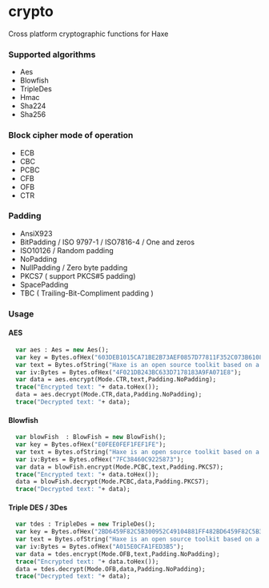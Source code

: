 # crypto
Cross platform cryptographic functions for Haxe

### Supported algorithms
  * Aes
  * Blowfish
  * TripleDes
  * Hmac
  * Sha224
  * Sha256
  
### Block cipher mode of operation
  * ECB
  * CBC
  * PCBC
  * CFB
  * OFB
  * CTR
  
### Padding
  * AnsiX923
  * BitPadding / ISO 9797-1 / ISO7816-4 / One and zeros
  * ISO10126 / Random padding
  * NoPadding
  * NullPadding / Zero byte padding
  * PKCS7 ( support PKCS#5 padding)
  * SpacePadding
  * TBC ( Trailing-Bit-Compliment padding )

### Usage

 #### AES
 ```haxe
   var aes : Aes = new Aes();
   var key = Bytes.ofHex("603DEB1015CA71BE2B73AEF0857D77811F352C073B6108D72D9810A30914DFF4");
   var text = Bytes.ofString("Haxe is an open source toolkit based on a modern, high level, strictly typed programming language.");
   var iv:Bytes = Bytes.ofHex("4F021DB243BC633D7178183A9FA071E8");
   var data = aes.encrypt(Mode.CTR,text,Padding.NoPadding);
   trace("Encrypted text: "+ data.toHex());
   data = aes.decrypt(Mode.CTR,data,Padding.NoPadding);
   trace("Decrypted text: "+ data);
 ```
 
  #### Blowfish
 ```haxe
   var blowFish  : BlowFish = new BlowFish();
   var key = Bytes.ofHex("E0FEE0FEF1FEF1FE");
   var text = Bytes.ofString("Haxe is an open source toolkit based on a modern, high level, strictly typed programming language.");
   var iv:Bytes = Bytes.ofHex("7FC38460C9225873");
   var data = blowFish.encrypt(Mode.PCBC,text,Padding.PKCS7);
   trace("Encrypted text: "+ data.toHex());
   data = blowFish.decrypt(Mode.PCBC,data,Padding.PKCS7);
   trace("Decrypted text: "+ data);
 ```
 
  #### Triple DES / 3Des
 ```haxe
   var tdes : TripleDes = new TripleDes();
   var key = Bytes.ofHex("2BD6459F82C5B300952C49104881FF482BD6459F82C5B300");
   var text = Bytes.ofString("Haxe is an open source toolkit based on a modern, high level, strictly typed programming language.");
   var iv:Bytes = Bytes.ofHex("A015E0CFA1FED3B5");
   var data = tdes.encrypt(Mode.OFB,text,Padding.NoPadding);
   trace("Encrypted text: "+ data.toHex());
   data = tdes.decrypt(Mode.OFB,data,Padding.NoPadding);
   trace("Decrypted text: "+ data);
 ```

  
